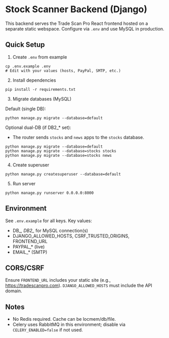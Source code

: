 # Stock Scanner Backend (Django)

This backend serves the Trade Scan Pro React frontend hosted on a separate static webspace. Configure via `.env` and use MySQL in production.

## Quick Setup

1) Create `.env` from example
```
cp .env.example .env
# Edit with your values (hosts, PayPal, SMTP, etc.)
```

2) Install dependencies
```
pip install -r requirements.txt
```

3) Migrate databases (MySQL)

Default (single DB):
```
python manage.py migrate --database=default
```

Optional dual-DB (if DB2_* set):
- The router sends `stocks` and `news` apps to the `stocks` database.
```
python manage.py migrate --database=default
python manage.py migrate --database=stocks stocks
python manage.py migrate --database=stocks news
```

4) Create superuser
```
python manage.py createsuperuser --database=default
```

5) Run server
```
python manage.py runserver 0.0.0.0:8000
```

## Environment
See `.env.example` for all keys. Key values:
- DB_*, DB2_* for MySQL connection(s)
- DJANGO_ALLOWED_HOSTS, CSRF_TRUSTED_ORIGINS, FRONTEND_URL
- PAYPAL_* (live)
- EMAIL_* (SMTP)

## CORS/CSRF
Ensure `FRONTEND_URL` includes your static site (e.g., https://tradescanpro.com). `DJANGO_ALLOWED_HOSTS` must include the API domain.

## Notes
- No Redis required. Cache can be locmem/db/file.
- Celery uses RabbitMQ in this environment; disable via `CELERY_ENABLED=false` if not used.